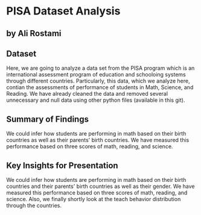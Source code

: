 # PISA Dataset Analysis
## by Ali Rostami


## Dataset

Here, we are going to analyze a data set from the PISA program which is an international assessment program of education and schooloing systems through different countries. Particularly, this data, which we analyze here, contian the assessments of performance of students in Math, Science, and Reading. We have already cleaned the data and removed several unnecessary and null data using other python files (available in this git).


## Summary of Findings

We could infer how students are performing in math based on their birth countries as well as their parents' birth countries. We have measured this
performance based on three scores of math, reading, and science.
 


## Key Insights for Presentation

We could infer how students are performing in math based on their birth countries and their parents' birth countries as well as their gender. We have measured this performance based on three scores of math, reading, and science. Also, we finally shortly look at the teach behavior distribution through the countries. 

